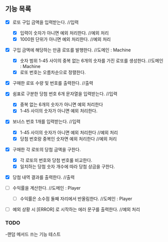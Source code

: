 ## 기능 목록
- [x] 로또 구입 금액을 입력받는다. //입력 
  - [x] 입력이 숫자가 아니면 예외 처리한다. //예외 처리
  - [x] 1000원 단위가 아니면 예외 처리한다. //예외 처리  

- [x] 구입 금액에 해당하는 만큼 로또를 발행한다. //도메인 : Machine 
  - [x] 숫자 범위 1-45 사이의 중복 없는 6개의 숫자를 가진 로또를 생성한다. //도메인 : Machine
  - [x] 로또 번호는 오름차순으로 정렬한다.  
  
- [x] 구매한 로또 수량 및 번호를 출력한다. //출력  

- [x] 쉼표로 구분한 당첨 번호 6개 문자열을 입력받는다. //입력
  - [x] 중복 없는 6개의 숫자가 아니면 예외 처리한다
  - [x] 1-45 사이의 숫자가 아니면 예외 처리한다.
  
- [x] 보너스 번호 1개를 입력받는다. //입력
  - [x] 1-45 사이의 숫자가 아니면 예외 처리한다 //예외 처리  
  - [x] 당첨 번호랑 중복인 숫자면 예외 처리한다 //예외 처리

- [x] 구매한 각 로또의 당첨 금액을 구한다.
  - [x] 각 로또의 번호와 당첨 번호룰 비교한다. 
  - [x] 일치하는 당첨 숫자 개수에 따라 당첨 상금을 구한다.

- [x] 당첨 내역 결과를 출력한다. //출력  

- [ ] 수익률을 계산한다. //도메인 : Player
  - [ ] 수익률은 소수점 둘째 자리에서 반올림한다. //도메인 : Player  
  
-[ ] 예외 상황 시 [ERROR] 로 시작하는 에러 문구를 출력한다. //예외 처리  

### TODO
-랜덤 메서드 쓰는 기능 테스트


